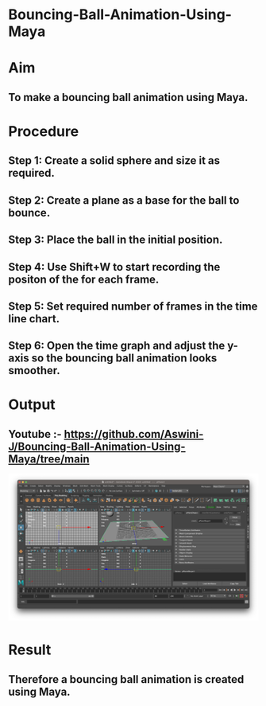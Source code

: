 # Bouncing-Ball-Animation-Using-Maya
# Aim
## To make a bouncing ball animation using Maya. 

# Procedure
## Step 1: Create a solid sphere and size it as required. 
## Step 2: Create a plane as a base for the ball to bounce. 
## Step 3: Place the ball in the initial position. 
## Step 4: Use Shift+W to start recording the positon of the for each frame. 
## Step 5: Set required number of frames in the time line chart. 
## Step 6: Open the time graph and adjust the y-axis so the bouncing ball animation looks smoother. 

# Output
## Youtube :- https://github.com/Aswini-J/Bouncing-Ball-Animation-Using-Maya/tree/main
![](Bounce.png)

# Result
## Therefore a bouncing ball animation is created using Maya. 

